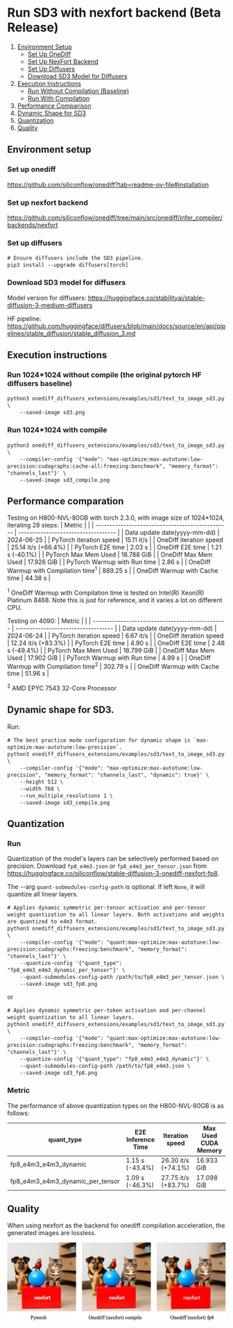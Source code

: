 # Run SD3 with nexfort backend (Beta Release)

1. [Environment Setup](#environment-setup)
   - [Set Up OneDiff](#set-up-onediff)
   - [Set Up NexFort Backend](#set-up-nexfort-backend)
   - [Set Up Diffusers](#set-up-diffusers)
   - [Download SD3 Model for Diffusers](#download-sd3-model-for-diffusers)
2. [Execution Instructions](#execution-instructions)
   - [Run Without Compilation (Baseline)](#run-without-compilation-baseline)
   - [Run With Compilation](#run-with-compilation)
3. [Performance Comparison](#performance-comparison)
4. [Dynamic Shape for SD3](#dynamic-shape-for-sd3)
5. [Quantization](#quantization)
6. [Quality](#quality)

## Environment setup
### Set up onediff
https://github.com/siliconflow/onediff?tab=readme-ov-file#installation

### Set up nexfort backend
https://github.com/siliconflow/onediff/tree/main/src/onediff/infer_compiler/backends/nexfort

### Set up diffusers

```
# Ensure diffusers include the SD3 pipeline.
pip3 install --upgrade diffusers[torch]
```
### Download SD3 model for diffusers
Model version for diffusers: https://huggingface.co/stabilityai/stable-diffusion-3-medium-diffusers

HF pipeline: https://github.com/huggingface/diffusers/blob/main/docs/source/en/api/pipelines/stable_diffusion/stable_diffusion_3.md

## Execution instructions

### Run 1024*1024 without compile (the original pytorch HF diffusers baseline)
```
python3 onediff_diffusers_extensions/examples/sd3/text_to_image_sd3.py \
    --saved-image sd3.png
```

### Run 1024*1024 with compile

```
python3 onediff_diffusers_extensions/examples/sd3/text_to_image_sd3.py \
    --compiler-config '{"mode": "max-optimize:max-autotune:low-precision:cudagraphs:cache-all:freezing:benchmark", "memory_format": "channels_last"}' \
    --saved-image sd3_compile.png
```

## Performance comparation

Testing on H800-NVL-80GB with torch 2.3.0, with image size of 1024*1024, iterating 28 steps:
| Metric                                           |                                     |
| ------------------------------------------------ | ----------------------------------- |
| Data update date(yyyy-mm-dd)                     | 2024-06-25                          |
| PyTorch iteration speed                          | 15.11 it/s                          |
| OneDiff iteration speed                          | 25.14 it/s (+66.4%)                 |
| PyTorch E2E time                                 | 2.03 s                              |
| OneDiff E2E time                                 | 1.21 s (-40.1%)                     |
| PyTorch Max Mem Used                             | 18.788 GiB                          |
| OneDiff Max Mem Used                             | 17.926 GiB                          |
| PyTorch Warmup with Run time                     | 2.86 s                              |
| OneDiff Warmup with Compilation time<sup>1</sup> | 889.25 s                            |
| OneDiff Warmup with Cache time                   | 44.38 s                             |

<sup>1</sup> OneDiff Warmup with Compilation time is tested on Intel(R) Xeon(R) Platinum 8468. Note this is just for reference, and it varies a lot on different CPU.


Testing on 4090:
| Metric                                           |                                     |
| ------------------------------------------------ | ----------------------------------- |
| Data update date(yyyy-mm-dd)                     | 2024-06-24                          |
| PyTorch iteration speed                          | 6.67 it/s                           |
| OneDiff iteration speed                          | 12.24 it/s (+83.3%)                 |
| PyTorch E2E time                                 | 4.90 s                              |
| OneDiff E2E time                                 | 2.48 s (-49.4%)                     |
| PyTorch Max Mem Used                             | 18.799 GiB                          |
| OneDiff Max Mem Used                             | 17.902 GiB                          |
| PyTorch Warmup with Run time                     | 4.99 s                              |
| OneDiff Warmup with Compilation time<sup>2</sup> | 302.79 s                            |
| OneDiff Warmup with Cache time                   | 51.96 s                             |

 <sup>2</sup> AMD EPYC 7543 32-Core Processor


## Dynamic shape for SD3.

Run:

```
# The best practice mode configuration for dynamic shape is `max-optimize:max-autotune:low-precision`.
python3 onediff_diffusers_extensions/examples/sd3/text_to_image_sd3.py \
    --compiler-config '{"mode": "max-optimize:max-autotune:low-precision", "memory_format": "channels_last", "dynamic": true}' \
    --height 512 \
    --width 768 \
    --run_multiple_resolutions 1 \
    --saved-image sd3_compile.png
```
## Quantization

### Run

Quantization of the model's layers can be selectively performed based on precision. Download `fp8_e4m3.json` or `fp8_e4m3_per_tensor.json` from https://huggingface.co/siliconflow/stable-diffusion-3-onediff-nexfort-fp8.

The --arg `quant-submodules-config-path` is optional. If left `None`, it will quantize all linear layers.

```
# Applies dynamic symmetric per-tensor activation and per-tensor weight quantization to all linear layers. Both activations and weights are quantized to e4m3 format.
python3 onediff_diffusers_extensions/examples/sd3/text_to_image_sd3.py \
    --compiler-config '{"mode": "quant:max-optimize:max-autotune:low-precision:cudagraphs:freezing:benchmark", "memory_format": "channels_last"}' \
    --quantize-config '{"quant_type": "fp8_e4m3_e4m3_dynamic_per_tensor"}' \
    --quant-submodules-config-path /path/to/fp8_e4m3_per_tensor.json \
    --saved-image sd3_fp8.png
```
or
```
# Applies dynamic symmetric per-token activation and per-channel weight quantization to all linear layers.
python3 onediff_diffusers_extensions/examples/sd3/text_to_image_sd3.py \
    --compiler-config '{"mode": "quant:max-optimize:max-autotune:low-precision:cudagraphs:freezing:benchmark", "memory_format": "channels_last"}' \
    --quantize-config '{"quant_type": "fp8_e4m3_e4m3_dynamic"}' \
    --quant-submodules-config-path /path/to/fp8_e4m3.json \
    --saved-image sd3_fp8.png
```

### Metric

The performance of above quantization types on the H800-NVL-80GB is as follows:

| quant_type                       | E2E Inference Time | Iteration speed    | Max Used CUDA Memory |
|----------------------------------|--------------------|--------------------|----------------------|
| fp8_e4m3_e4m3_dynamic            | 1.15 s (-43.4%)    | 26.30 it/s (+74.1%)| 16.933 GiB           |
| fp8_e4m3_e4m3_dynamic_per_tensor | 1.09 s (-46.3%)    | 27.75 it/s (+83.7%)| 17.098 GiB           |

## Quality
When using nexfort as the backend for onediff compilation acceleration, the generated images are lossless.

<p align="center">
<img src="../../../imgs/nexfort_sd3_demo.png">
</p>

